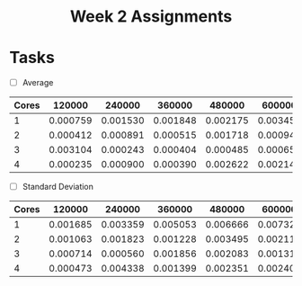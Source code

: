 # <center>Week 2 Assignments</center>

# Tasks

- [ ] Average

|Cores |    120000  |  240000  |  360000  |  480000  |  600000  |
|------|------------|----------|----------|----------|----------|
| 1|0.000759 |0.001530 |0.001848 |0.002175 |0.003453
|2| 0.000412 | 0.000891 |0.000515 |0.001718 |0.000944
|3| 0.003104 | 0.000243 | 0.000404 | 0.000485 | 0.000652
|4|0.000235 |  0.000900 |0.000390 |0.002622 |  0.002146

- [ ] Standard Deviation

|Cores |    120000  |  240000  |  360000  |  480000  |  600000  |
|------|------------|----------|----------|----------|----------|
|1| 0.001685| 0.003359| 0.005053| 0.006666| 0.007329|
|2|0.001063| 0.001823| 0.001228| 0.003495| 0.002111|
|3| 0.000714| 0.000560| 0.001856| 0.002083| 0.001315|
|4| 0.000473| 0.004338| 0.001399| 0.002351| 0.002405|
